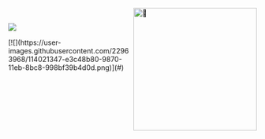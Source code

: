 <p>&nbsp;<img align="right" width="250" alt="🦑" src="https://count.getloli.com/get/@:kabuto-mk7?theme=gelbooru"></p>
<p>&nbsp;<img align="left" src="https://github-readme-stats.vercel.app/api?username=kabuto-mk7&theme=dark&show_icons=true"/></p>
[![](https://user-images.githubusercontent.com/22963968/114021347-e3c48b80-9870-11eb-8bc8-998bf39b4d0d.png)](#)
